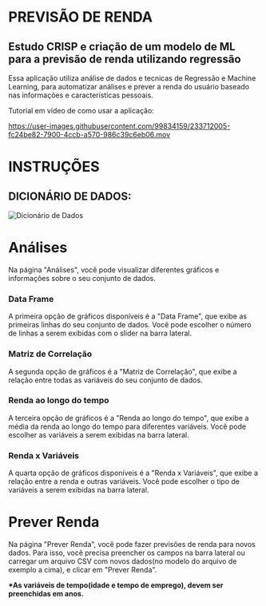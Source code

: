 # PREVISÃO DE RENDA
## Estudo CRISP e criação de um modelo de ML para a previsão de renda utilizando regressão


Essa aplicação utiliza análise de dados e tecnicas de Regressão e Machine Learning, para automatizar análises e prever a renda do usuário baseado nas informações e características pessoais.

Tutorial em vídeo de como usar a aplicação:


https://user-images.githubusercontent.com/99834159/233712005-fc24be82-7900-4ccb-a570-986c39c6eb06.mov

# INSTRUÇÕES

## DICIONÁRIO DE DADOS:

![Dicionário de Dados](https://user-images.githubusercontent.com/99834159/233712338-e29a7952-c967-4413-b3d6-da1a9204a3c0.png)


# Análises

Na página "Análises", você pode visualizar diferentes gráficos e informações sobre o seu conjunto de dados. 

### Data Frame

A primeira opção de gráficos disponíveis é a "Data Frame", que exibe as primeiras linhas do seu conjunto de dados. Você pode escolher o número de linhas a serem exibidas com o slider na barra lateral.

### Matriz de Correlação

A segunda opção de gráficos é a "Matriz de Correlação", que exibe a relação entre todas as variáveis do seu conjunto de dados. 

### Renda ao longo do tempo

A terceira opção de gráficos é a "Renda ao longo do tempo", que exibe a média da renda ao longo do tempo para diferentes variáveis. Você pode escolher as variáveis a serem exibidas na barra lateral.

### Renda x Variáveis

A quarta opção de gráficos disponíveis é a "Renda x Variáveis", que exibe a relação entre a renda e outras variáveis. Você pode escolher o tipo de variáveis a serem exibidas na barra lateral.

# Prever Renda

Na página "Prever Renda", você pode fazer previsões de renda para novos dados. Para isso, você precisa preencher os campos na barra lateral ou carregar um arquivo CSV com novos dados(no modelo do arquivo de exemplo a cima), e clicar em "Prever Renda".  

__*As variáveis de tempo(idade e tempo de emprego), devem ser preenchidas em anos.__
